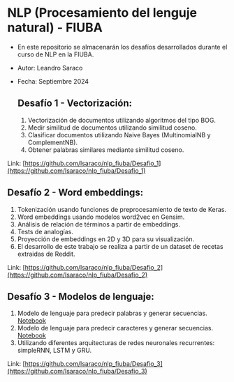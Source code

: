 # NLP (Procesamiento del lenguje natural) - FIUBA

- En este repositorio se almacenarán los desafíos desarrollados durante el curso de NLP en la FIUBA.
- Autor: Leandro Saraco
- Fecha: Septiembre 2024


  ## Desafío 1 - Vectorización:

  1. Vectorización de documentos utilizando algoritmos del tipo BOG.
  1. Medir similitud de documentos utilizando similitud coseno.
  1. Clasificar documentos utilizando Naive Bayes (MultinomialNB y ComplementNB).
  1. Obtener palabras similares mediante similitud coseno.

Link: [https://github.com/lsaraco/nlp_fiuba/Desafio_1](https://github.com/lsaraco/nlp_fiuba/Desafio_1)


  ## Desafío 2 - Word embeddings:

  1. Tokenización usando funciones de preprocesamiento de texto de Keras.
  1. Word embeddings usando modelos word2vec en Gensim.
  1. Análisis de relación de términos a partir de embeddings.
  1. Tests de analogías.
  1. Proyección de embeddings en 2D y 3D para su visualización.
  1. El desarrollo de este trabajo se realiza a partir de un dataset de recetas extraidas de Reddit.

Link: [https://github.com/lsaraco/nlp_fiuba/Desafio_2](https://github.com/lsaraco/nlp_fiuba/Desafio_2)


  ## Desafío 3 - Modelos de lenguaje:

  1. Modelo de lenguaje para predecir palabras y generar secuencias. [Notebook](https://github.com/lsaraco/nlp_fiuba/blob/main/Desafio_3/Palabras/Modelo_prediccion_palabras.ipynb)
  1. Modelo de lenguaje para predecir caracteres y generar secuencias. [Notebook](https://github.com/lsaraco/nlp_fiuba/blob/main/Desafio_3/Caracteres/modelo_prediccion_caracteres.ipynb)
  1. Utilizando diferentes arquitecturas de redes neuronales recurrentes: simpleRNN, LSTM y GRU.

Link: [https://github.com/lsaraco/nlp_fiuba/Desafio_3](https://github.com/lsaraco/nlp_fiuba/Desafio_3)
